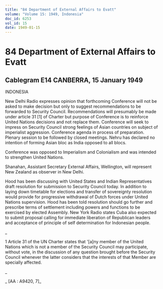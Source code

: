 ```yaml
---
title: "84 Department of External Affairs to Evatt"
volume: "Volume 15: 1949, Indonesia"
doc_id: 6253
vol_id: 15
date: 1949-01-15
---
```


# 84 Department of External Affairs to Evatt

## Cablegram E14 CANBERRA, 15 January 1949

INDONESIA

New Delhi Radio expresses opinion that forthcoming Conference will not be asked to make decision but only to suggest recommendations to be forwarded to Security Council. Recommendations will presumably be made under article 31 [1] of Charter but purpose of Conference is to reinforce United Nations decisions and not replace them. Conference will seek to impress on Security Council strong feelings of Asian countries on subject of imperialist aggression. Conference agenda in process of preparation. Plenary session to be followed by closed meetings. Nehru has declared no intention of forming Asian bloc as India opposed to all blocs.

Conference was opposed to Imperialism and Colonialism and was intended to strengthen United Nations.

Shanahan, Assistant Secretary External Affairs, Wellington, will represent New Zealand as observer in New Delhi.

Hood has been discussing with United States and Indian Representatives draft resolution for submission to Security Council today. In addition to laying down timetable for elections and transfer of sovereignty resolution would provide for progressive withdrawal of Dutch forces under United Nations supervision. Hood has been told resolution should go further and prescribe terms of settlement including powers and functions to be exercised by elected Assembly. New York Radio states Cuba also expected to submit proposal calling for immediate liberation of Republican leaders and acceptance of principle of self determination for Indonesian people.

_

1 Article 31 of the UN Charter states that '[a]ny member of the United Nations which is not a member of the Security Council may participate, without vote, in the discussion of any question brought before the Security Council whenever the latter considers that the interests of that Member are specially affected.

_

_ [AA : A9420, 7]_
